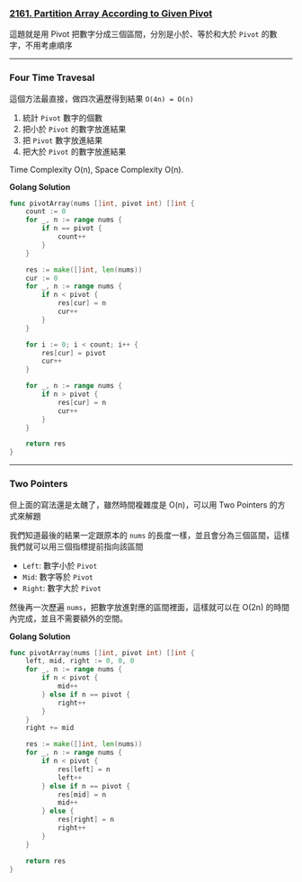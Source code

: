 ### [2161. Partition Array According to Given Pivot]

[2161. Partition Array According to Given Pivot]: https://leetcode.com/problems/partition-array-according-to-given-pivot/

這題就是用 Pivot 把數字分成三個區間，分別是小於、等於和大於 `Pivot` 的數字，不用考慮順序

---

### Four Time Travesal

這個方法最直接，做四次遍歷得到結果 `O(4n) = O(n)`
1.  統計 `Pivot` 數字的個數
2.  把小於 `Pivot` 的數字放進結果
3.  把 `Pivot` 數字放進結果
4.  把大於 `Pivot` 的數字放進結果

Time Complexity O(n), Space Complexity O(n).

**Golang Solution**
```go
func pivotArray(nums []int, pivot int) []int {
    count := 0
    for _, n := range nums {
        if n == pivot {
            count++
        }
    }

    res := make([]int, len(nums))
    cur := 0
    for _, n := range nums {
        if n < pivot {
            res[cur] = n
            cur++
        }  
    }

    for i := 0; i < count; i++ {
        res[cur] = pivot
        cur++
    }

    for _, n := range nums {
        if n > pivot {
            res[cur] = n
            cur++
        }  
    }

    return res
}
```

---

### Two Pointers

但上面的寫法還是太醜了，雖然時間複雜度是 O(n)，可以用 Two Pointers 的方式來解題

我們知道最後的結果一定跟原本的 `nums` 的長度一樣，並且會分為三個區間，這樣我們就可以用三個指標提前指向該區間
-   `Left`: 數字小於 `Pivot`
-   `Mid`: 數字等於 `Pivot`
-   `Right`: 數字大於 `Pivot`

然後再一次歷遍 `nums`，把數字放進對應的區間裡面，這樣就可以在 O(2n) 的時間內完成，並且不需要額外的空間。

**Golang Solution**
```go
func pivotArray(nums []int, pivot int) []int {
    left, mid, right := 0, 0, 0
    for _, n := range nums {
        if n < pivot {
            mid++
        } else if n == pivot {
            right++
        }
    }
    right += mid

    res := make([]int, len(nums))
    for _, n := range nums {
        if n < pivot {
            res[left] = n
            left++
        } else if n == pivot {
            res[mid] = n
            mid++
        } else {
            res[right] = n
            right++
        }
    }

    return res
}
```